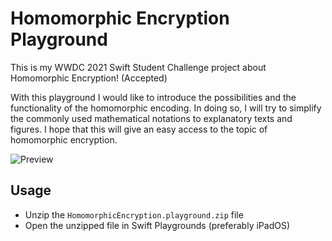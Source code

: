 # Homomorphic Encryption Playground

This is my WWDC 2021 Swift Student Challenge project about Homomorphic Encryption! (Accepted)

With this playground I would like to introduce the possibilities and the functionality of the homomorphic encoding. In doing so, I will try to simplify the commonly used mathematical notations to explanatory texts and figures.
I hope that this will give an easy access to the topic of homomorphic encryption.

![Preview](preview.gif)

## Usage

* Unzip the <code>HomomorphicEncryption.playground.zip</code> file
* Open the unzipped file in Swift Playgrounds (preferably iPadOS)

